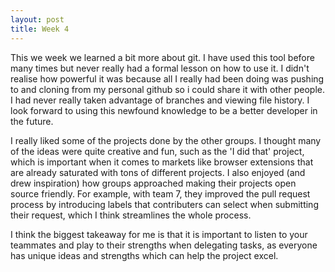 ```yaml
---
layout: post
title: Week 4
---
```


This we week we learned a bit more about git. I have used this tool before many times but never really had a formal lesson on how to use it. I didn't realise how powerful it was because all I really had been doing was pushing to and cloning from my personal github so i could share it with other people. I had never really taken advantage of branches and viewing file history. I look forward to using this newfound knowledge to be a better developer in the future.
<!--more-->
I really liked some of the projects done by the other groups. I thought many of the ideas were quite creative and fun, such as the 'I did that' project, which is important when it comes to markets like browser extensions that are already saturated with tons of different projects. I also enjoyed (and drew inspiration) how groups approached making their projects open source friendly. For example, with team 7, they improved the pull request process by introducing labels that contributers can select when submitting their request, which I think streamlines the whole process.

I think the biggest takeaway for me is that it is important to listen to your teammates and play to their strengths when delegating tasks, as everyone has unique ideas and strengths which can help the project excel.






